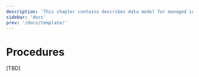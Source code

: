```yaml
---
description: 'This chapter contains describes data model for managed infrastructure'
sidebar: 'docs'
prev: '/docs/template/'
---
```


# Procedures

[TBD]
